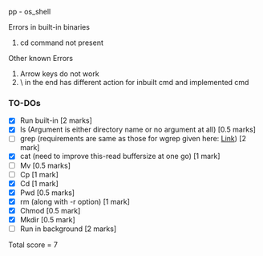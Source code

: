pp - os_shell

Errors in built-in binaries
1. cd command not present

Other known Errors
1. Arrow keys do not work
2. \ in the end has different action for inbuilt cmd and implemented cmd

### TO-DOs
- [x] Run built-in [2 marks]
- [x] ls (Argument is either directory name or no argument at all) [0.5 marks] 
- [ ] grep (requirements are same as those for wgrep given here: [Link](https://github.com/remzi-arpacidusseau/ostep-projects/tree/master/initial-utilities)) [2 mark]
- [x] cat (need to improve this-read buffersize at one go) [1 mark]
- [ ] Mv [0.5 marks]
- [ ] Cp [1 mark]
- [x] Cd [1 mark]
- [x] Pwd [0.5 marks]
- [x] rm (along with -r option) [1 mark]
- [x] Chmod [0.5 mark]
- [x] Mkdir [0.5 mark]
- [ ] Run in background [2 marks]

Total score = 7